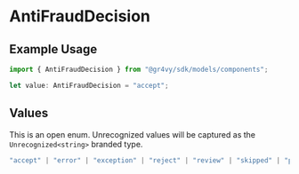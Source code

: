 # AntiFraudDecision

## Example Usage

```typescript
import { AntiFraudDecision } from "@gr4vy/sdk/models/components";

let value: AntiFraudDecision = "accept";
```

## Values

This is an open enum. Unrecognized values will be captured as the `Unrecognized<string>` branded type.

```typescript
"accept" | "error" | "exception" | "reject" | "review" | "skipped" | "pending" | Unrecognized<string>
```